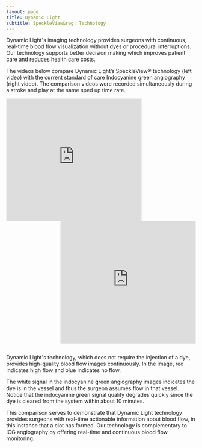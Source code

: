 ```yaml
---
layout: page
title: Dynamic Light
subtitle: SpeckleView&reg; Technology
---
```


<div>
  <p>
   Dynamic Light's imaging technology provides surgeons with continuous, real-time blood flow visualization without dyes or procedural interruptions. Our technology supports better decision making which improves patient care and reduces health care costs.
  </p>
  <p>
  The videos below compare Dynamic Light’s SpeckleView&reg; technology (left video) with the current standard of care Indocyanine green angiography (right video). The comparison videos were recorded simultaneously during a stroke and play at the same sped up time rate.
 </p>
</div>

<div style="float:left;width:auto;margin-right:10px;"> 
  <iframe src="https://player.vimeo.com/video/624613756?h=cc11260989&amp;badge=0&amp;autopause=0&amp;player_id=0&amp;app_id=58479" width="360" height="325" frameborder="0" allow="autoplay; fullscreen; picture-in-picture" allowfullscreen title="Speckle_2_Occlusion.mp4"></iframe>
</div>
  <div style="float:right;width:auto;"> 
  <iframe src="https://player.vimeo.com/video/624583772?h=4998e0a798&amp;badge=0&amp;autopause=0&amp;player_id=0&amp;app_id=58479" width="360" height="325" frameborder="0" allow="autoplay; fullscreen; picture-in-picture" allowfullscreen title="ICG_2_Occlusion.mp4"></iframe>
</div> 
<div style="clear:both;height:1em;"></div>
  <p>
     Dynamic Light's technology, which does not require the injection of a dye, provides high-quality blood flow images continuously. In the image, red indicates high flow and blue indicates no flow.
  </p>
  <p>
    The white signal in the indocyanine green angiography images indicates the dye is in the vessel and thus the surgeon assumes flow in that vessel. Notice that the indocyanine green signal quality degrades quickly since the dye is cleared from the system within about 10 minutes.
  </p>
  <p>
    This comparison serves to demonstrate that Dynamic Light technology provides surgeons with real-time actionable information about blood flow, in this instance that a clot has formed. Our technology is complementary to ICG angiography by offering real-time and continuous blood flow monitoring.
  </p>

